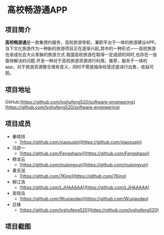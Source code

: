
#  高校畅游通APP
## 项目简介
**高校畅游通**是一款集预约服务，高校旅游导航，兼职平台于一体的旅游建议APP。当下文化旅游作为一种新的旅游项目正在逐渐兴起,其中的一种形式——高校旅游也渐成社会大众青脒的旅游方式.我国高校旅游在取得一定成绩的同时,也存在一些亟待解决的问题.开发一种对于高校旅游资源进行利用，推荐，服务于一体的app，对于旅游资源整合很有意义，同时不管是独体经营还是进行出售，收益可观。
## 项目地址
GitHub:[https://github.com/lvshufeng520/software-engineering](https://github.com/lvshufeng520/software-engineering)
## 项目成员

* 秦晓旭
    * [https://github.com/xiaoxuqin](https://github.com/xiaoxuqin) 
* 冯邵一
    *  [https://github.com/Fengshaoyi](https://github.com/Fengshaoyi)
* 穆龙云
    * [https://github.com/mulongyun](https://github.com/mulongyun) 
* 黄天润
    * [https://github.com/7King](https://github.com/7King) 
* 柳江浩
    * [https://github.com/LJHAAAAA](https://github.com/LJHAAAAA) 
* 吴晓岛
    *  [https://github.com/Wuxiaodao](https://github.com/Wuxiaodao)
* 吕锋
    * [https://github.com/lvshufeng520](https://github.com/lvshufeng520)
## 项目截图






